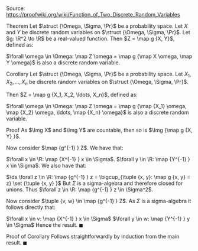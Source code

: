 # 

Source: https://proofwiki.org/wiki/Function_of_Two_Discrete_Random_Variables



Theorem
Let $\struct {\Omega, \Sigma, \Pr}$ be a probability space.
Let $X$ and $Y$ be discrete random variables on $\struct {\Omega, \Sigma, \Pr}$.
Let $g: \R^2 \to \R$ be a real-valued function.
Then $Z = \map g {X, Y}$, defined as:

$\forall \omega \in \Omega: \map Z \omega = \map g {\map X \omega, \map Y \omega}$
is also a discrete random variable.


Corollary
Let $\struct {\Omega, \Sigma, \Pr}$ be a probability space.
Let $X_1, X_2, \ldots, X_n$ be discrete random variables on $\struct {\Omega, \Sigma, \Pr}$.

Then $Z = \map g {X_1, X_2, \ldots, X_n}$, defined as:

$\forall \omega \in \Omega: \map Z \omega = \map g {\map {X_1} \omega, \map {X_2} \omega, \ldots, \map {X_n} \omega}$
is also a discrete random variable.


Proof
As $\Img X$ and $\Img Y$ are countable, then so is $\Img {\map g {X, Y} }$.

Now consider $\map {g^{-1} } Z$.
We have that:

$\forall x \in \R: \map {X^{-1} } x \in \Sigma$.
$\forall y \in \R: \map {Y^{-1} } x \in \Sigma$.
We also have that:

$\ds \forall z \in \R: \map {g^{-1} } z = \bigcup_{\tuple {x, y}: \map g {x, y} = z} \set {\tuple {x, y} }$
But $\Sigma$ is a sigma-algebra and therefore closed for unions.
Thus $\forall z \in \R: \map {g^{-1} } z \in \Sigma^2$.

Now consider $\tuple {v, w} \in \map {g^{-1} } Z$.
As $\Sigma$ is a sigma-algebra it follows directly that:

$\forall x \in v: \map {X^{-1} } x \in \Sigma$
$\forall y \in w: \map {Y^{-1} } y \in \Sigma$
Hence the result.
$\blacksquare$


Proof of Corollary
Follows straightforwardly by induction from the main result.
$\blacksquare$





